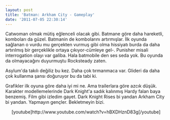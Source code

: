 ```yaml
---
layout: post
title: 'Batman: Arkham City - Gameplay'
date: '2011-07-05 22:30:14'
---
```


Catwoman olmak mütiş eğlenceli olacak gibi. Batmane göre daha hareketli, komboları da güzel. Batmanin de kombolarını artırmışlar. İlk oyunda sağlanan o vurdu mu gerçekten vurmuş gibi olma hissiyatı burda da daha artırılmış bir gerçeklikle ortaya çıkıyor-cümleye gel-. Punisher misali interrogation olayı var galiba. Hala batmobile den ses seda yok. Bu oyunda da olmayacağını duyurmuştu Rocksteady zaten.

Asylum'da takılı değiliz bu kez. Daha çok tırmanmaca var. Glideri da daha çok kullanma şansı doğuruyor bu da tabi ki.

Grafikler ilk oyuna göre daha iyi mi ne. Ama trailerlara göre azcık düşük. Karakter modellemelerinde Dark Knight'a sadık kalınmış Hardy falan baya benzemiş. Film gibi izledim gayet. Dark Knight Rises bi yandan Arkham City bi yandan. Yapmayın gençler. Bekletmeyin bizi.
<p style="text-align: center;">[youtube]http://www.youtube.com/watch?v=hBXDHznD83g[/youtube]</p>